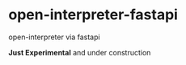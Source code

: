 # open-interpreter-fastapi
open-interpreter via fastapi

**Just Experimental** and under construction
